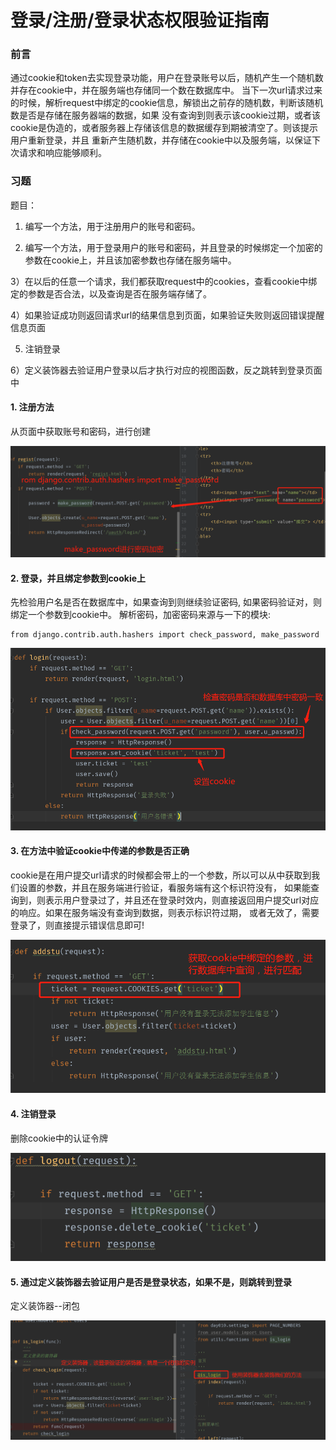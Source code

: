 
# 登录/注册/登录状态权限验证指南

### 前言
通过cookie和token去实现登录功能，用户在登录账号以后，随机产生一个随机数并存在cookie中，并在服务端也存储同一个数在数据库中。
当下一次url请求过来的时候，解析request中绑定的cookie信息，解锁出之前存的随机数，判断该随机数是否是存储在服务器端的数据，如果
没有查询到则表示该cookie过期，或者该cookie是伪造的，或者服务器上存储该信息的数据缓存到期被清空了。则该提示用户重新登录，并且
重新产生随机数，并存储在cookie中以及服务端，以保证下次请求和响应能够顺利。

### 习题
题目：
1) 编写一个方法，用于注册用户的账号和密码。

2) 编写一个方法，用于登录用户的账号和密码，并且登录的时候绑定一个加密的参数在cookie上，并且该加密参数也存储在服务端中。

3）在以后的任意一个请求，我们都获取request中的cookies，查看cookie中绑定的参数是否合法，以及查询是否在服务端存储了。

4）如果验证成功则返回请求url的结果信息到页面，如果验证失败则返回错误提醒信息页面

5) 注销登录

6）定义装饰器去验证用户登录以后才执行对应的视图函数，反之跳转到登录页面中


#### 1. 注册方法
从页面中获取账号和密码，进行创建

![图](images/django_regist.png)

#### 2. 登录，并且绑定参数到cookie上
先检验用户名是否在数据库中，如果查询到则继续验证密码, 如果密码验证对，则绑定一个参数到cookie中。
解析密码，加密密码来源与一下的模块:
```
from django.contrib.auth.hashers import check_password, make_password
```

![图](images/django_login.png)

#### 3. 在方法中验证cookie中传递的参数是否正确

cookie是在用户提交url请求的时候都会带上的一个参数，所以可以从中获取到我们设置的参数，并且在服务端进行验证，看服务端有这个标识符没有，
如果能查询到，则表示用户登录过了，并且还在登录时效内，则直接返回用户提交url对应的响应。如果在服务端没有查询到数据，则表示标识符过期，
或者无效了，需要登录了，则直接提示错误信息即可!

![图](images/django_login_auth.png)

#### 4. 注销登录

删除cookie中的认证令牌
<br>

![图](images/django_logout.png)


#### 5. 通过定义装饰器去验证用户是否是登录状态，如果不是，则跳转到登录

定义装饰器--闭包

![图](images/django_is_login.png)